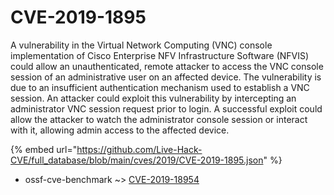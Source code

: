 # CVE-2019-1895

A vulnerability in the Virtual Network Computing (VNC) console implementation of Cisco Enterprise NFV Infrastructure Software (NFVIS) could allow an unauthenticated, remote attacker to access the VNC console session of an administrative user on an affected device. The vulnerability is due to an insufficient authentication mechanism used to establish a VNC session. An attacker could exploit this vulnerability by intercepting an administrator VNC session request prior to login. A successful exploit could allow the attacker to watch the administrator console session or interact with it, allowing admin access to the affected device.

{% embed url="https://github.com/Live-Hack-CVE/full_database/blob/main/cves/2019/CVE-2019-1895.json" %}


* ossf-cve-benchmark ~> [CVE-2019-18954](https://zeste.alice-snow.ru/2019/database/cve-2019-1895/cve-2019-18954-ossf-cve-benchmark)